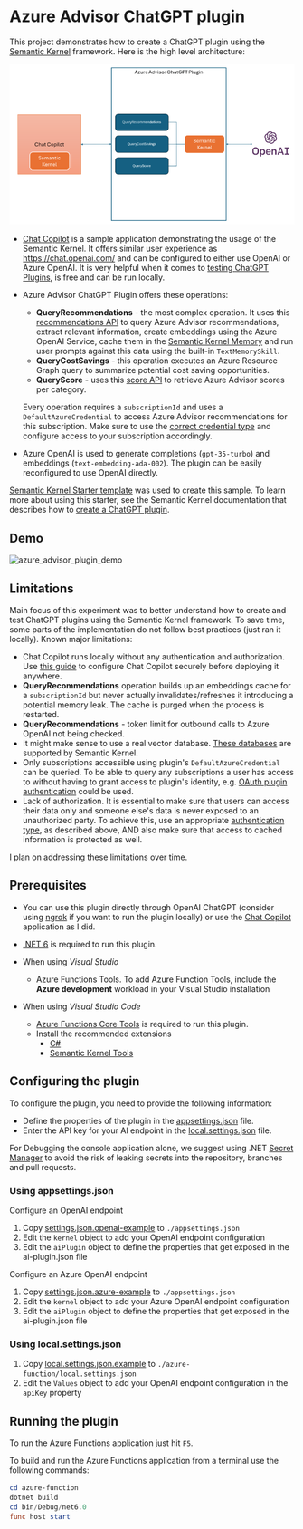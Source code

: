 # Azure Advisor ChatGPT plugin

This project demonstrates how to create a ChatGPT plugin using the [Semantic Kernel](https://learn.microsoft.com/en-us/semantic-kernel/overview/) framework. Here is the high level architecture:

![architecture](./img/architecture.png)

- [Chat Copilot](https://github.com/microsoft/chat-copilot) is a sample application demonstrating the usage of the Semantic Kernel. It offers similar user experience as https://chat.openai.com/ and can be configured to either use OpenAI or Azure OpenAI. It is very helpful when it comes to [testing ChatGPT Plugins](https://learn.microsoft.com/en-us/semantic-kernel/chat-copilot/testing-plugins-with-chat-copilot), is free and can be run locally.

- Azure Advisor ChatGPT Plugin offers these operations:

  - **QueryRecommendations** - the most complex operation. It uses this [recommendations API](https://learn.microsoft.com/en-us/rest/api/advisor/recommendations/list?tabs=HTTP) to query Azure Advisor recommendations, extract relevant information, create embeddings using the Azure OpenAI Service, cache them in the [Semantic Kernel Memory](https://learn.microsoft.com/en-us/semantic-kernel/memories/) and run user prompts against this data using the built-in `TextMemorySkill`.
  - **QueryCostSavings** - this operation executes an Azure Resource Graph query to summarize potential cost saving opportunities.
  - **QueryScore** - uses this [score API](https://learn.microsoft.com/en-us/rest/api/advisor/advisor-scores/list?tabs=HTTP) to retrieve Azure Advisor scores per category.

  Every operation requires a `subscriptionId`  and uses a `DefaultAzureCredential` to access Azure Advisor recommendations for this subscription. Make sure to use the [correct credential type](https://learn.microsoft.com/en-us/dotnet/api/azure.identity.defaultazurecredential?view=azure-dotnet) and configure access to your subscription accordingly.

- Azure OpenAI is used to generate completions (`gpt-35-turbo`) and embeddings (`text-embedding-ada-002`). The plugin can be easily reconfigured to use OpenAI directly.

[Semantic Kernel Starter template](https://github.com/microsoft/semantic-kernel-starters/tree/main/sk-csharp-chatgpt-plugin) was used to create this sample. To learn more about using this starter, see the Semantic Kernel documentation that describes how to [create a ChatGPT plugin](https://learn.microsoft.com/en-us/semantic-kernel/ai-orchestration/chatgpt-plugins).

## Demo

<img src="./img/azure_advisor_plugin_demo.gif" alt="azure_advisor_plugin_demo" />

## Limitations

Main focus of this experiment was to better understand how to create and test ChatGPT plugins using the Semantic Kernel framework. To save time, some parts of the implementation do not follow best practices (just ran it locally). Known major limitations:

- Chat Copilot runs locally without any authentication and authorization. Use [this guide](https://learn.microsoft.com/en-us/semantic-kernel/chat-copilot/deploy-to-azure#app-registrations-identity) to configure Chat Copilot securely before deploying it anywhere.
- **QueryRecommendations** operation builds up an embeddings cache for a `subscriptionId` but never actually invalidates/refreshes it introducing a potential memory leak. The cache is purged when the process is restarted.
- **QueryRecommendations** - token limit for outbound calls to Azure OpenAI not being checked.
- It might make sense to use a real vector database. [These databases](https://learn.microsoft.com/en-us/semantic-kernel/memories/vector-db#available-connectors-to-vector-databases) are supported by Semantic Kernel.
- Only subscriptions accessible using plugin's `DefaultAzureCredential` can be queried. To be able to query any subscriptions a user has access to without having to grant access to plugin's identity, e.g. [OAuth plugin authentication](https://platform.openai.com/docs/plugins/authentication/oauth) could be used.
- Lack of authorization. It is essential to make sure that users can access their data only and someone else's data is never exposed to an unauthorized party. To achieve this, use an appropriate [authentication type](https://platform.openai.com/docs/plugins/authentication), as described above, AND also make sure that access to cached information is protected as well. 

I plan on addressing these limitations over time.

## Prerequisites

- You can use this plugin directly through OpenAI ChatGPT  (consider using [ngrok](https://ngrok.com/) if you want to run the plugin locally) or use the [Chat Copilot](https://github.com/microsoft/chat-copilot) application as I did.
- [.NET 6](https://dotnet.microsoft.com/download/dotnet/6.0) is required to run this plugin.
- When using _Visual Studio_
  - Azure Functions Tools. To add Azure Function Tools, include the **Azure development** workload in your Visual Studio installation

- When using _Visual Studio Code_
  - [Azure Functions Core Tools](https://www.npmjs.com/package/azure-functions-core-tools) is required to run this plugin.
  - Install the recommended extensions
    - [C#](https://marketplace.visualstudio.com/items?itemName=ms-dotnettools.csharp)
    - [Semantic Kernel Tools](https://marketplace.visualstudio.com/items?itemName=ms-semantic-kernel.semantic-kernel)


## Configuring the plugin

To configure the plugin, you need to provide the following information:

- Define the properties of the plugin in the [appsettings.json](./azure-function/appsettings.json) file.
- Enter the API key for your AI endpoint in the [local.settings.json](./azure-function/local.settings.json) file.

For Debugging the console application alone, we suggest using .NET [Secret Manager](https://learn.microsoft.com/en-us/aspnet/core/security/app-secrets) to avoid the risk of leaking secrets into the repository, branches and pull requests.


### Using appsettings.json

Configure an OpenAI endpoint

1. Copy [settings.json.openai-example](./config/appsettings.json.openai-example) to `./appsettings.json`
1. Edit the `kernel` object to add your OpenAI endpoint configuration
1. Edit the `aiPlugin` object to define the properties that get exposed in the ai-plugin.json file

Configure an Azure OpenAI endpoint

1. Copy [settings.json.azure-example](./config/appsettings.json.azure-example) to `./appsettings.json`
1. Edit the `kernel` object to add your Azure OpenAI endpoint configuration
1. Edit the `aiPlugin` object to define the properties that get exposed in the ai-plugin.json file

### Using local.settings.json

1. Copy [local.settings.json.example](./azure-function/local.settings.json.example) to `./azure-function/local.settings.json`
1. Edit the `Values` object to add your OpenAI endpoint configuration in the `apiKey` property

## Running the plugin

To run the Azure Functions application just hit `F5`.

To build and run the Azure Functions application from a terminal use the following commands:

```powershell
cd azure-function
dotnet build
cd bin/Debug/net6.0
func host start  
```
